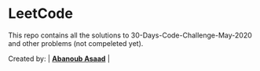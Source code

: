 # LeetCode
This repo contains all the solutions to 30-Days-Code-Challenge-May-2020 and other problems (not compeleted yet).

Created by:
| **[Abanoub Asaad](https://www.linkedin.com/in/abanoub-asaad-6a4a14176/)**  |
